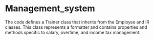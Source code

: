 # Management_system
The code defines a Trainer class that inherits from the Employee and IR classes. This class represents a formatter and contains properties and methods specific to salary, overtime, and income tax management.
